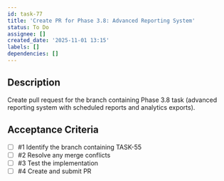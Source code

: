 ```yaml
---
id: task-77
title: 'Create PR for Phase 3.8: Advanced Reporting System'
status: To Do
assignee: []
created_date: '2025-11-01 13:15'
labels: []
dependencies: []
---
```


## Description

<!-- SECTION:DESCRIPTION:BEGIN -->
Create pull request for the branch containing Phase 3.8 task (advanced reporting system with scheduled reports and analytics exports).
<!-- SECTION:DESCRIPTION:END -->

## Acceptance Criteria
<!-- AC:BEGIN -->
- [ ] #1 Identify the branch containing TASK-55
- [ ] #2 Resolve any merge conflicts
- [ ] #3 Test the implementation
- [ ] #4 Create and submit PR
<!-- AC:END -->
